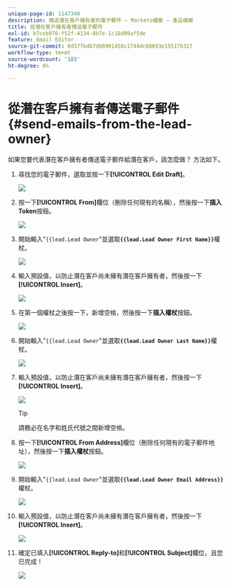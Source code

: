 ```yaml
---
unique-page-id: 1147340
description: 傳送潛在客戶擁有者的電子郵件 — Marketo檔案 — 產品檔案
title: 從潛在客戶擁有者傳送電子郵件
exl-id: b7ceb976-f52f-4134-8b7e-1c18d09af5de
feature: Email Editor
source-git-commit: 0d37fbdb7d08901458c1744dc68893e155176327
workflow-type: tm+mt
source-wordcount: '183'
ht-degree: 0%

---
```


# 從潛在客戶擁有者傳送電子郵件 {#send-emails-from-the-lead-owner}

如果您要代表潛在客戶擁有者傳送電子郵件給潛在客戶，該怎麼做？  方法如下。

1. 尋找您的電子郵件，選取並按一下&#x200B;**[!UICONTROL Edit Draft]**。

   ![](assets/one.png)

1. 按一下&#x200B;**[!UICONTROL From]**&#x200B;欄位（刪除任何現有的名稱），然後按一下&#x200B;**插入Token**&#x200B;按鈕。

   ![](assets/two.png)

1. 開始輸入&quot;`{{lead.Lead Owner`&quot;並選取&#x200B;**`{{lead.Lead Owner First Name}}`**&#x200B;權杖。

   ![](assets/image2014-9-11-13-3a7-3a43.png)

1. 輸入預設值，以防止潛在客戶尚未擁有潛在客戶擁有者，然後按一下&#x200B;**[!UICONTROL Insert]**。

   ![](assets/image2014-9-11-13-3a7-3a58.png)

1. 在第一個權杖之後按一下，新增空格，然後按一下&#x200B;**插入權杖**&#x200B;按鈕。

   ![](assets/five.png)

1. 開始輸入&quot;`{{lead.Lead Owner`&quot;並選取&#x200B;**`{{lead.Lead Owner Last Name}}`**&#x200B;權杖。

   ![](assets/image2014-9-11-13-3a8-3a24.png)

1. 輸入預設值，以防止潛在客戶尚未擁有潛在客戶擁有者，然後按一下&#x200B;**[!UICONTROL Insert]**。

   ![](assets/image2014-9-11-13-3a8-3a39.png)

   >[!TIP]
   >
   >請務必在名字和姓氏代號之間新增空格。

1. 按一下&#x200B;**[!UICONTROL From Address]**&#x200B;欄位（刪除任何現有的電子郵件地址），然後按一下&#x200B;**插入權杖**&#x200B;按鈕。

   ![](assets/eight.png)

1. 開始輸入&quot;`{{lead.Lead Owner`&quot;並選取&#x200B;**`{{lead.Lead Owner Email Address}}`**&#x200B;權杖。

   ![](assets/image2014-9-11-13-3a9-3a33.png)

1. 輸入預設值，以防止潛在客戶尚未擁有潛在客戶擁有者，然後按一下&#x200B;**[!UICONTROL Insert]**。

   ![](assets/ten.png)

1. 確定已填入&#x200B;**[!UICONTROL Reply-to]**&#x200B;和&#x200B;**[!UICONTROL Subject]**&#x200B;欄位，且您已完成！

   ![](assets/eleven.png)
